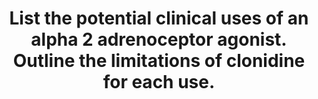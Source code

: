 ---
title: "List the potential clinical uses of an alpha 2 adrenoceptor agonist. Outline the limitations of clonidine for each use."
entityType: SAQ
exam: PEX
college: CICM
year: 2007
sitting: B
question: 17
passRate: 29
EC_expectedDomains:
- "Producing a list that included the following was required: To treat hypertension and substance withdrawal; To provide anxiolysis, sedation, analgesia, and sympatholysis."
- "A brief discussion of the abilities of clonidine in each of these areas would have rounded off a good answer."
EC_errorsCommon:
- "Many candidates listed only a couple of uses of these agents, and then followed this with a comparison of clonidine and dexmedetomidine."
- "Most answers did not include sufficient information to achieve a pass mark."
---